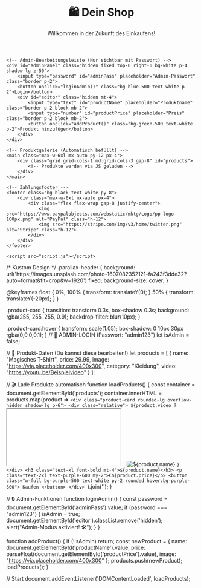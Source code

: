 <!DOCTYPE html>
<html lang="de">
<head>
    <meta charset="UTF-8">
    <meta name="viewport" content="width=device-width, initial-scale=1.0">
    <title>🌟 KREATIVER SHOP - [Dein Name]</title>
    <link href="https://cdn.jsdelivr.net/npm/tailwindcss@2.2.19/dist/tailwind.min.css" rel="stylesheet">
    <link href="style.css" rel="stylesheet">
    <!-- Google Analytics -->
    <script async src="https://www.googletagmanager.com/gtag/js?id=G-DEINE-ID"></script>
    <script>
        window.dataLayer = window.dataLayer || [];
        function gtag(){dataLayer.push(arguments);}
        gtag('js', new Date());
        gtag('config', 'G-DEINE-ID');
    </script>
</head>
<body class="bg-gradient-to-r from-purple-100 to-blue-100">
    <!-- 3D-Header mit Parallax-Effekt -->
    <header class="parallax-header h-96 relative overflow-hidden">
        <div class="absolute inset-0 bg-black/50"></div>
        <div class="absolute top-1/2 left-1/2 transform -translate-x-1/2 -translate-y-1/2 text-center">
            <h1 class="text-6xl font-bold text-white mb-4 animate-pulse">🛍️ Dein Shop</h1>
            <p class="text-xl text-white">Willkommen in der Zukunft des Einkaufens!</p>
        </div>
    </header>

    <!-- Admin-Bearbeitungsleiste (Nur sichtbar mit Passwort) -->
    <div id="adminPanel" class="hidden fixed top-0 right-0 bg-white p-4 shadow-lg z-50">
        <input type="password" id="adminPass" placeholder="Admin-Passwort" class="border p-2">
        <button onclick="loginAdmin()" class="bg-blue-500 text-white p-2">Login</button>
        <div id="editor" class="hidden mt-4">
            <input type="text" id="productName" placeholder="Produktname" class="border p-2 block mb-2">
            <input type="number" id="productPrice" placeholder="Preis" class="border p-2 block mb-2">
            <button onclick="addProduct()" class="bg-green-500 text-white p-2">Produkt hinzufügen</button>
        </div>
    </div>

    <!-- Produktgalerie (Automatisch befüllt) -->
    <main class="max-w-6xl mx-auto py-12 px-4">
        <div class="grid grid-cols-1 md:grid-cols-3 gap-8" id="products">
            <!-- Produkte werden via JS geladen -->
        </div>
    </main>

    <!-- Zahlungsfooter -->
    <footer class="bg-black text-white py-8">
        <div class="max-w-6xl mx-auto px-4">
            <div class="flex flex-wrap gap-8 justify-center">
                <img src="https://www.paypalobjects.com/webstatic/mktg/Logo/pp-logo-100px.png" alt="PayPal" class="h-12">
                <img src="https://stripe.com/img/v3/home/twitter.png" alt="Stripe" class="h-12">
            </div>
        </div>
    </footer>

    <script src="script.js"></script>
</body>
</html>
/* Kustom Design */
.parallax-header {
    background: url('https://images.unsplash.com/photo-1607082352121-fa243f3dde32?auto=format&fit=crop&w=1920') fixed;
    background-size: cover;
}

@keyframes float {
    0%, 100% { transform: translateY(0); }
    50% { transform: translateY(-20px); }
}

.product-card {
    transition: transform 0.3s, box-shadow 0.3s;
    background: rgba(255, 255, 255, 0.9);
    backdrop-filter: blur(10px);
}

.product-card:hover {
    transform: scale(1.05);
    box-shadow: 0 10px 30px rgba(0,0,0,0.1);
}
// 🔑 ADMIN-LOGIN (Passwort: "admin123")
let isAdmin = false;

// 🛒 Produkt-Daten (Du kannst diese bearbeiten!)
let products = [
    { 
        name: "Magisches T-Shirt",
        price: 29.99,
        image: "https://via.placeholder.com/400x300",
        category: "Kleidung",
        video: "https://youtu.be/Beispielvideo"
    }
];

// 🎬 Lade Produkte automatisch
function loadProducts() {
    const container = document.getElementById('products');
    container.innerHTML = products.map(product => `
        <div class="product-card rounded-lg overflow-hidden shadow-lg p-6">
            <div class="relative">
                ${product.video ? `
                    <iframe 
                        src="${product.video}" 
                        class="w-full h-48"
                        allowfullscreen
                    ></iframe>
                ` : `
                    <img 
                        src="${product.image}" 
                        alt="${product.name}"
                        class="w-full h-48 object-cover"
                    >
                `}
            </div>
            <h3 class="text-xl font-bold mt-4">${product.name}</h3>
            <p class="text-2xl text-purple-600 my-2">€${product.price}</p>
            <button class="w-full bg-purple-500 text-white py-2 rounded hover:bg-purple-600">
                Kaufen
            </button>
        </div>
    `).join('');
}

// 🔒 Admin-Funktionen
function loginAdmin() {
    const password = document.getElementById('adminPass').value;
    if (password === "admin123") {
        isAdmin = true;
        document.getElementById('editor').classList.remove('hidden');
        alert("Admin-Modus aktiviert! 🛠️");
    }
}

function addProduct() {
    if (!isAdmin) return;
    const newProduct = {
        name: document.getElementById('productName').value,
        price: parseFloat(document.getElementById('productPrice').value),
        image: "https://via.placeholder.com/400x300"
    };
    products.push(newProduct);
    loadProducts();
}

// Start
document.addEventListener('DOMContentLoaded', loadProducts);
